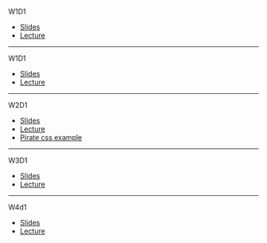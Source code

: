 W1D1
* [Slides](https://docs.google.com/presentation/d/13z1Z7nhuGp2YjmypROtZR4rVkHeR8428KBiYPKE7-Zs/edit#slide=id.g34ad704ccc_0_16)
* [Lecture](https://youtu.be/tB6xjhFqxGQ)
---
W1D1
* [Slides](https://docs.google.com/presentation/d/1uqOi8OSypr__QMGGNM44OsSfUnha3lXfYEpuGo2xv10/edit?usp=sharing)
* [Lecture](https://www.youtube.com/watch?v=cmfcSszKu3U&feature=youtu.be)
---
W2D1
* [Slides](https://docs.google.com/presentation/d/1YtmG06tS_EHo_ehh6hYPt0pRo58XjlaFeIOmLWZ4aRY/edit#slide=id.g3454bc9b75_0_148)
* [Lecture](https://www.youtube.com/watch?v=dxoHHMQ1NEY)
* [Pirate css example](https://gist.github.com/jenreiher/c035fc5af0b36c7b9abb9e58850f1981)

---
W3D1
* [Slides](https://docs.google.com/presentation/d/14--8PbNhjqmSnqH4vvpaCkj_ueHxfcctBwfeUTOphXY/edit)
* [Lecture](https://www.youtube.com/watch?v=VZ6JCj792XQ)

---
W4d1
* [Slides](https://docs.google.com/presentation/d/1ZXuQF_AQ0TnDfXHBRbknZ4k3vHzyJrB0d4zwV09kwGs/edit#slide=id.g34ee678d5f_0_23)
* [Lecture](https://www.youtube.com/watch?v=OX_J8YE7aAI)
